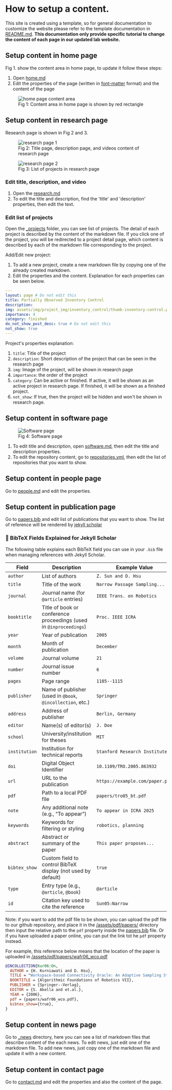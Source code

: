 # How to setup a content.

This site is created using a template, so for general documentation to customize the website please refer to the template documentation in [README.md](/README.md). **This documentation only provide specific tutorial to change the content of each page in our updated lab website.** 

## Setup content in home page

Fig 1. show the content area in home page, to update it follow these steps:
1. Open [home.md](/_pages/home.md)
2. Edit the properties of the page (written in [font-matter](https://jekyllrb.com/docs/front-matter/) format) and the content of the page

<figure>
    <img src="./img/home-content.png"
         alt="home page content area">
    <figcaption>Fig 1: Content area in home page is shown by red rectangle</figcaption>
</figure>

## Setup content in research page
Research page is shown in Fig 2 and 3.
<figure>
    <img src="./img/research-page-1.png"
         alt="research page 1">
    <figcaption>Fig 2: Title page, description page, and videos content of research page</figcaption>
</figure>

<figure>
    <img src="./img/research-page-2.png"
         alt="research page 2">
    <figcaption>Fig 3: List of projects in research page</figcaption>
</figure>

### Edit title, description, and video
1. Open the [research.md](/_pages/research.md)
2. To edit the title and description, find the 'title' and 'description' properties, then edit the text.

### Edit list of projects
Open the [_projects](/_projects/) folder, you can see list of projects. The detail of each project is described by the content of the markdown file. If you click one of the project, you will be redirected to a project detail page, which content is described by each of the markdown file corresponding to the project.

Add/Edit new project:

1. To add a new project, create a new markdown file by copying one of the already created markdown.
2. Edit the properties and the content. Explanation for each properties can be seen below.

```yaml
---
layout: page # Do not edit this
title: Partially Observed Inventory Control
description: 
img: assets/img/project_img/inventory_control/thumb-inventory-control.png
importance: 4
category: finished 
do_not_show_post_desc: true # Do not edit this
not_show: true
---
```
Project's properties explanation:

1. `title`: Title of the project
2. `description`: Short description of the project that can be seen in the research page
3. `img`: Image of the project, will be shown in research page
4. `importance`: the order of the project
5. `category`: Can be active or finished. If active, it will be shown as an active project in research page. If finished, it will be shown as a finished project.
6. `not_show`: If true, then the project will be hidden and won't be shown in research page.

## Setup content in software page

<figure>
    <img src="./img/software-page.png"
         alt="Software page">
    <figcaption>Fig 4: Software page</figcaption>
</figure>

1. To edit title and description, open [software.md](/_pages/software.md), then edit the title and description properties.
2. To edit the repository content, go to [repositories.yml](/_data/repositories.yml), then edit the list of repositories that you want to show.

## Setup content in people page

Go to [people.md](/_pages/people.md) and edit the properties.

## Setup content in publication page

Go to [papers.bib](/_bibliography/papers.bib) and edit list of publications that you want to show. The list of reference will be rendered by [jekyll scholar](https://github.com/inukshuk/jekyll-scholar)

### 📄 BibTeX Fields Explained for Jekyll Scholar

The following table explains each BibTeX field you can use in your `.bib` file when managing references with Jekyll Scholar.

| **Field**        | **Description**                                                                 | **Example Value**                        |
|------------------|---------------------------------------------------------------------------------|------------------------------------------|
| `author`         | List of authors                                                                 | `Z. Sun and D. Hsu`                      |
| `title`          | Title of the work                                                               | `Narrow Passage Sampling...`             |
| `journal`        | Journal name (for `@article` entries)                                           | `IEEE Trans. on Robotics`                |
| `booktitle`      | Title of book or conference proceedings (used in `@inproceedings`)              | `Proc. IEEE ICRA`                        |
| `year`           | Year of publication                                                             | `2005`                                   |
| `month`          | Month of publication                                                            | `December`                               |
| `volume`         | Journal volume                                                                  | `21`                                     |
| `number`         | Journal issue number                                                            | `6`                                      |
| `pages`          | Page range                                                                      | `1105--1115`                             |
| `publisher`      | Name of publisher (used in `@book`, `@incollection`, etc.)                      | `Springer`                               |
| `address`        | Address of publisher                                                            | `Berlin, Germany`                        |
| `editor`         | Name(s) of editor(s)                                                            | `J. Doe`                                 |
| `school`         | University/institution for theses                                               | `MIT`                                    |
| `institution`    | Institution for technical reports                                               | `Stanford Research Institute`            |
| `doi`            | Digital Object Identifier                                                       | `10.1109/TRO.2005.863932`                |
| `url`            | URL to the publication                                                          | `https://example.com/paper.pdf`          |
| `pdf`            | Path to a local PDF file                                                        | `papers/tro05_bt.pdf`                    |
| `note`           | Any additional note (e.g., “To appear”)                                         | `To appear in ICRA 2025`                 |
| `keywords`       | Keywords for filtering or styling                                               | `robotics, planning`                     |
| `abstract`       | Abstract or summary of the paper                                                | `This paper proposes...`                 |
| `bibtex_show`    | Custom field to control BibTeX display (not used by default)                    | `true`                                   |
| `type`           | Entry type (e.g., `@article`, `@book`)                                          | `@article`                               |
| `id`             | Citation key used to cite the reference                                         | `Sun05:Narrow`                           |

Note: if you want to add the pdf file to be shown, you can upload the pdf file to our github repository, and place it in the [/assets/pdf/papers/](/assets/pdf/papers/) directory then input the relative path to the `pdf` property inside the [papers.bib](/_bibliography/papers.bib) file. Or if you have uploaded a paper online, you can put the link tot he `pdf` property instead.

For example, this reference below means that the location of the paper is uploaded in [/assets/pdf/papers/wafr06_wco.pdf](/assets/pdf/papers/wafr06_wco.pdf)

```bib
@INCOLLECTION{Kur06:On,
  AUTHOR = {H. Kurniawati and D. Hsu},
  TITLE = "Workspace-based Connectivity Oracle: An Adaptive Sampling Strategy for PRM Planning",
  BOOKTITLE = {Algorithmic Foundations of Robotics VII},
  PUBLISHER = {Springer--Verlag},
  EDITOR = {S. Akella and et.al.},
  YEAR = {2006},
  pdf = {papers/wafr06_wco.pdf},
  bibtex_show={true},
}
```

## Setup content in news page

Go to [_news](/_news/) directory, here you can see a list of markdown files that describe content of the each news. To edit news, just edit one of the markdown file. To add new news, just copy one of the markdown file and update it with a new content.

## Setup content in contact page

Go to [contact.md](/_pages/contact.md) and edit the properties and also the content of the page.
